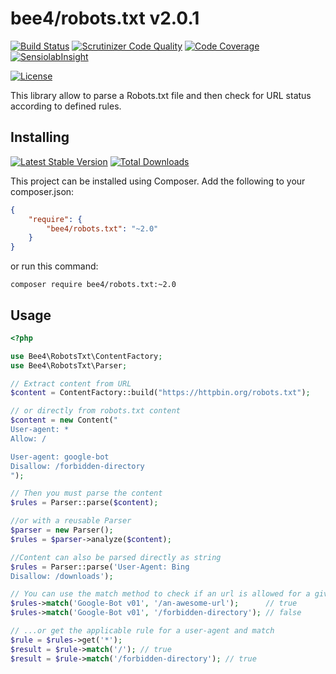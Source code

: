 bee4/robots.txt v2.0.1
======================

[![Build Status](https://img.shields.io/travis/bee4/robots.txt.svg?style=flat-square)](https://travis-ci.org/bee4/robots.txt)
[![Scrutinizer Code Quality](https://img.shields.io/scrutinizer/g/bee4/robots.txt.svg?style=flat-square)](https://scrutinizer-ci.com/g/bee4/robots.txt/?branch=develop)
[![Code Coverage](https://img.shields.io/scrutinizer/coverage/g/bee4/robots.txt.svg?style=flat-square)](https://scrutinizer-ci.com/g/bee4/robots.txt/)
[![SensiolabInsight](https://img.shields.io/sensiolabs/i/eeb48794-6ffb-4c54-8867-56c077d77008.svg?style=flat-square)](https://insight.sensiolabs.com/projects/eeb48794-6ffb-4c54-8867-56c077d77008)

[![License](https://img.shields.io/packagist/l/bee4/robots.txt.svg?style=flat-square)](https://packagist.org/packages/bee4/robots.txt)

This library allow to parse a Robots.txt file and then check for URL status according to defined rules.


Installing
----------
[![Latest Stable Version](https://img.shields.io/packagist/v/bee4/robots.txt.svg?style=flat-square)](https://packagist.org/packages/bee4/robots.txt)
[![Total Downloads](https://img.shields.io/packagist/dm/bee4/robots.txt.svg?style=flat-square)](https://packagist.org/packages/bee4/robots.txt)

This project can be installed using Composer. Add the following to your composer.json:

```JSON
{
    "require": {
        "bee4/robots.txt": "~2.0"
    }
}
```

or run this command:

```Shell
composer require bee4/robots.txt:~2.0
```

Usage
-------

```PHP
<?php

use Bee4\RobotsTxt\ContentFactory;
use Bee4\RobotsTxt\Parser;

// Extract content from URL
$content = ContentFactory::build("https://httpbin.org/robots.txt");

// or directly from robots.txt content
$content = new Content("
User-agent: *
Allow: /

User-agent: google-bot
Disallow: /forbidden-directory
");

// Then you must parse the content
$rules = Parser::parse($content);

//or with a reusable Parser
$parser = new Parser();
$rules = $parser->analyze($content);

//Content can also be parsed directly as string
$rules = Parser::parse('User-Agent: Bing
Disallow: /downloads');

// You can use the match method to check if an url is allowed for a give user-agent...
$rules->match('Google-Bot v01', '/an-awesome-url');      // true
$rules->match('Google-Bot v01', '/forbidden-directory'); // false

// ...or get the applicable rule for a user-agent and match
$rule = $rules->get('*');
$result = $rule->match('/'); // true
$result = $rule->match('/forbidden-directory'); // true
```
